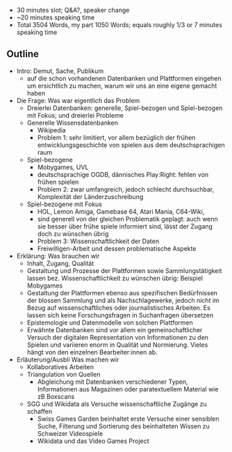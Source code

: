 - 30 minutes slot; Q&A?, speaker change
- ~20 minutes speaking time
- Total 3504 Words, my part 1050 Words; equals roughly 1/3 or 7 minutes speaking time

## Outline
- Intro: Demut, Sache, Publikum
	- auf die schon vorhandenen Datenbanken und Plattformen eingehen um ersichtlich zu machen, warum wir uns an eine eigene gemacht haben
- Die Frage: Was war eigentlich das Problem
	- Dreierlei Datenbanken: generelle, Spiel-bezogen und Spiel-bezogen mit Fokus; und dreierlei Probleme
	- Generelle Wissensdatenbanken
		- Wikipedia
		- Problem 1: sehr limitiert, vor allem bezüglich der frühen entwicklungsgeschichte von spielen aus dem deutschsprachigen raum
	- Spiel-bezogene
		- Mobygames, UVL
		- deutschsprachige OGDB, dännisches Play:Right: fehlen von frühen spielen
		- Problem 2: zwar umfangreich, jedoch schlecht durchsuchbar, Komplexität der Länderzuschreibung
	- Spiel-bezogene mit Fokus
		- HOL, Lemon Amiga, Gamebase 64, Atari Mania, C64-Wiki, 
		- sind generell von der gleichen Problematik geplagt: auch wenn sie besser über frühe spiele informiert sind, lässt der Zugang doch zu wünschen übrig
		- Problem 3: Wissenschaftlichkeit der Daten
		- Freiwilligen-Arbeit und dessen problematische Aspekte
- Erklärung: Was brauchen wir
	- Inhalt, Zugang, Qualität
	- Gestaltung und Prozesse der Plattformen sowie Sammlungstätigkeit lassen bez. Wissenschaftlichkeit zu wünschen übrig: Beispiel Mobygames
	- Gestaltung der Plattformen ebenso aus spezifischen Bedürfnissen der blossen Sammlung und als Nachschlagewerke, jedoch nicht im Bezug auf wissenschaftliches oder journalistisches Arbeiten. Es lassen sich keine Forschungsfragen in Suchanfragen übersetzen
	- Epistemologie und Datenmodelle von solchen Plattformen
	- Erwähnte Datenbanken sind vor allem ein gemeinschaftlicher Versuch der digitalen Representation von Informationen zu den Spielen und variieren enorm in Qualität und Normierung. Vieles hängt von den einzelnen Bearbeiter:innen ab.
- Erläuterung/Ausbli Was machen wir
	- Kollaboratives Arbeiten
	- Triangulation von Quellen
		- Abgleichung mit Datenbanken verschiedener Typen, Informationen aus Magazinen oder paratextuellem Material wie zB Boxscans
	- SGG und Wikidata als Versuche wissenschaftliche Zugänge zu schaffen 
		- Swiss Games Garden beinhaltet erste Versuche einer sensiblen Suche, Filterung und Sortierung des beinhalteten Wissen zu Schweizer Videospiele
		- Wikidata und das Video Games Project